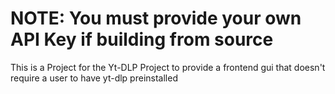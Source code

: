 # NOTE: You must provide your own API Key if building from source

This is a Project for the Yt-DLP Project to provide a frontend gui that doesn't require a user to have yt-dlp preinstalled
